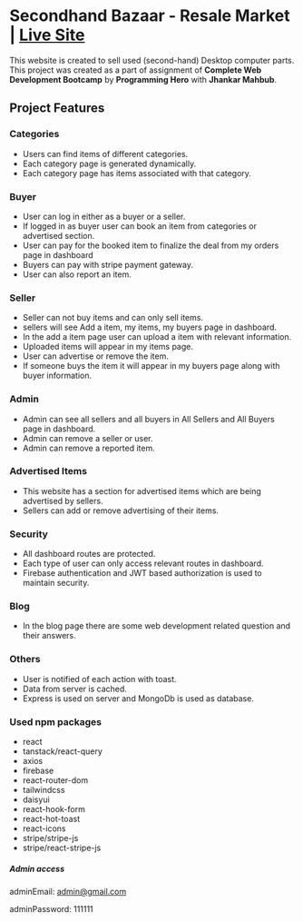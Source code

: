# Secondhand Bazaar - Resale Market | [Live Site](https://secondhand-bazaar.web.app/)

This website is created to sell used (second-hand) Desktop computer parts. This project was created as a part of assignment of **Complete Web Development Bootcamp** by **Programming Hero** with **Jhankar Mahbub**. 

## Project Features

### Categories
* Users can find items of different categories.
* Each category page is generated dynamically.
* Each category page has items associated with that category.

### Buyer
* User can log in either as a buyer or a seller.
* If logged in as buyer user can book an item from categories or advertised section.
* User can pay for the booked item to finalize the deal from my orders page in dashboard
* Buyers can pay with stripe payment gateway.
* User can also report an item.

### Seller
* Seller can not buy items and can only sell items.
* sellers will see Add a item, my items, my buyers page in dashboard.
* In the add a item page user can upload a item with relevant information.
* Uploaded items will appear in my items page.
* User can advertise or remove the item.
* If someone buys the item it will appear in my buyers page along with buyer information.

### Admin
* Admin can see all sellers and all buyers in All Sellers and All Buyers page in dashboard.
* Admin can remove a seller or user.
* Admin can remove a reported item.

### Advertised Items
* This website has a section for advertised items which are being advertised by sellers.
* Sellers can add or remove advertising of their items.

### Security
* All dashboard routes are protected.
* Each type of user can only access relevant routes in dashboard.
* Firebase authentication and JWT based authorization is used to maintain security.

### Blog
* In the blog page there are some web development related question and their answers.

### Others
* User is notified of each action with toast.
* Data from server is cached.
* Express is used on server and MongoDb is used as database.

### Used npm packages
* react
* tanstack/react-query
* axios
* firebase
* react-router-dom
* tailwindcss
* daisyui
* react-hook-form
* react-hot-toast
* react-icons
* stripe/stripe-js
* stripe/react-stripe-js


##### Admin access
adminEmail: admin@gmail.com

adminPassword: 111111